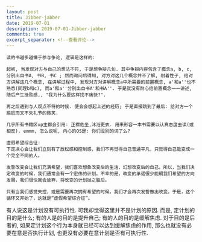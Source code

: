 ```yaml
---
layout: post
title: Jibber-jabber
date: 2019-07-01
description: 2019-07-01-Jibber-jabber
comments: true
excerpt_separator: <!--查看评论-->
---
```


```
读的书越多越懒于参与争论, 逻辑是这样的:

起初, 当发现对方与自己的想法不符, 于是想争辩几句. 其中争辩内容包含了概念a, b, c, 分别出自书A, 书B, 书C ; 然而询问后得知, 对方对这几个概念并不了解, 耐着性子, 给对方讲解这几个概念, 在讲解过程中, 发现对方对讲解概念a中所需要的前置概念, a'和a''也不熟悉(同理b和c), 而a'和a''分别出自书A'和书A''. 于是就没有耐心给前置概念一一讲述, 随后产生挫败感,, "我为什么要这样找不痛快?". 

再之后遇到与人观点不符的时候. 便会会想起上述的经历; 于是直接跳到了最后: 给对方一个尴尬而又不失礼节的微笑. 
```

```
几乎所有书籍区up主都会引用: 正襟危坐,沐浴更衣. 用来形容一本书需要以认真态度去读(或相反). emmm, 怎么说呢, 内心的OS是: 你们没别的词了么?
```

```
虚假希望综合征:
下定决心会让我们立刻有了放松感和控制感，我们不再觉得自己普通平凡，只觉得自己能变成一个完全不同的人。
 
发誓改变会让我们充满希望，我们喜欢想象改变后的生活，幻想改变后的自己。所以，当我们决定改变的时候，我们通常会有一个宏伟的计划。不幸的是，改变的承诺很少能朝我们希望的方向发展，我们很快就会放弃，将改变的计划抛之脑后。
 
只有当我们感觉失控，或是需要再次拥有希望的时候，我们才会再次发誓做出改变。于是，这个循环又开始了，这就是“虚假希望综合征”。
```

有人说这是计划没有可执行性. 可我却觉得这里并不是计划的原因. 而是, 定计划的目的是什么; 有的人是的目的是提升自己; 有的人的目的是缓解焦虑. 对于目的是后者的, 如果定计划这个行为本身就已经可以达到缓解焦虑的作用, 那么也就没有必要在意是否执行计划, 也更没有必要在意计划是否有可执行性. 
